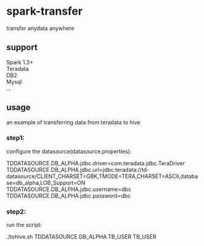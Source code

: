 # spark-transfer
transfer anydata anywhere

## support
Spark 1.3+<br>
Teradata<br>
DB2<br>
Mysql<br>
...

## usage
an example of transferring data from teradata to hive

### step1:
configure the datasource(datasource.properties):<br>
>
TDDATASOURCE.DB_ALPHA.jdbc.driver=com.teradata.jdbc.TeraDriver<br>
TDDATASOURCE.DB_ALPHA.jdbc.url=jdbc:teradata://td-datasource/CLIENT_CHARSET=GBK,TMODE=TERA,CHARSET=ASCII,database=db_alpha,LOB_Support=ON<br>
TDDATASOURCE.DB_ALPHA.jdbc.username=dbc<br>
TDDATASOURCE.DB_ALPHA.jdbc.password=dbc<br>

### step2:
run the script:
>
./tohive.sh TDDATASOURCE.DB_ALPHA.TB_USER TB_USER
